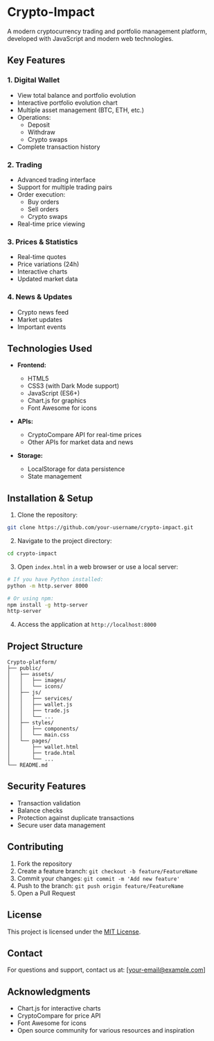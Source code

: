 # Crypto-Impact

A modern cryptocurrency trading and portfolio management platform, developed with JavaScript and modern web technologies.

## Key Features

### 1. Digital Wallet
- View total balance and portfolio evolution
- Interactive portfolio evolution chart
- Multiple asset management (BTC, ETH, etc.)
- Operations:
  - Deposit
  - Withdraw
  - Crypto swaps
- Complete transaction history

### 2. Trading
- Advanced trading interface
- Support for multiple trading pairs
- Order execution:
  - Buy orders
  - Sell orders
  - Crypto swaps
- Real-time price viewing

### 3. Prices & Statistics
- Real-time quotes
- Price variations (24h)
- Interactive charts
- Updated market data

### 4. News & Updates
- Crypto news feed
- Market updates
- Important events

## Technologies Used

- **Frontend:**
  - HTML5
  - CSS3 (with Dark Mode support)
  - JavaScript (ES6+)
  - Chart.js for graphics
  - Font Awesome for icons

- **APIs:**
  - CryptoCompare API for real-time prices
  - Other APIs for market data and news

- **Storage:**
  - LocalStorage for data persistence
  - State management

## Installation & Setup

1. Clone the repository:
```bash
git clone https://github.com/your-username/crypto-impact.git
```

2. Navigate to the project directory:
```bash
cd crypto-impact
```

3. Open `index.html` in a web browser or use a local server:
```bash
# If you have Python installed:
python -m http.server 8000

# Or using npm:
npm install -g http-server
http-server
```

4. Access the application at `http://localhost:8000`

## Project Structure

```
Crypto-platform/
├── public/
│   ├── assets/
│   │   ├── images/
│   │   └── icons/
│   ├── js/
│   │   ├── services/
│   │   ├── wallet.js
│   │   ├── trade.js
│   │   └── ...
│   ├── styles/
│   │   ├── components/
│   │   └── main.css
│   └── pages/
│       ├── wallet.html
│       ├── trade.html
│       └── ...
└── README.md
```

## Security Features

- Transaction validation
- Balance checks
- Protection against duplicate transactions
- Secure user data management

## Contributing

1. Fork the repository
2. Create a feature branch: `git checkout -b feature/FeatureName`
3. Commit your changes: `git commit -m 'Add new feature'`
4. Push to the branch: `git push origin feature/FeatureName`
5. Open a Pull Request

## License

This project is licensed under the [MIT License](LICENSE).

## Contact

For questions and support, contact us at: [your-email@example.com]

## Acknowledgments

- Chart.js for interactive charts
- CryptoCompare for price API
- Font Awesome for icons
- Open source community for various resources and inspiration 
